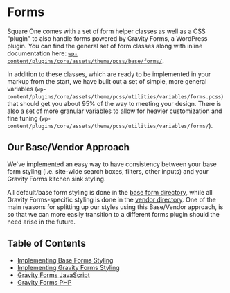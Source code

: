 # Forms

Square One comes with a set of form helper classes as well as a CSS "plugin" to also handle forms powered 
by Gravity Forms, a WordPress plugin. You can find the general set of form classes along with inline documentation 
here: [`wp-content/plugins/core/assets/theme/pcss/base/forms/`](/wp-content/plugins/core/assets/theme/pcss/base/forms/).

In addition to these classes, which are ready to be implemented in your markup from the start, we have built out 
a set of simple, more general variables (`wp-content/plugins/core/assets/theme/pcss/utilities/variables/forms.pcss`) that should get 
you about 95% of the way to meeting your design. There is also a set of more granular variables to allow for 
heavier customization and fine tuning (`wp-content/plugins/core/assets/theme/pcss/utilities/variables/forms/`).

## Our Base/Vendor Approach

We've implemented an easy way to have consistency between your base form styling (i.e. site-wide search boxes, filters, other inputs)
and your Gravity Forms kitchen sink styling.

All default/base form styling is done in the [base form directory](/wp-content/plugins/core/assets/theme/pcss/base/forms/), while all
Gravity Forms-specific styling is done in the [vendor directory](wp-content/themes/core/pcss/vendor/gravity-forms/).  One of the
main reasons for splitting up our styles using this Base/Vendor approach, is so that we can more easily transition to a different
forms plugin should the need arise in the future.

## Table of Contents

* [Implementing Base Forms Styling](/docs/theme/forms/base.md)
* [Implementing Gravity Forms Styling](/docs/theme/forms/gravity-forms.md)
* [Gravity Forms JavaScript](/docs/theme/forms/javascript.md)
* [Gravity Forms PHP](/docs/theme/forms/php.md)  
